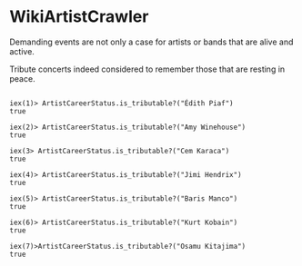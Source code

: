 # WikiArtistCrawler

Demanding events are not only a case for artists or bands that are alive and active. 

Tribute concerts indeed considered to remember those that are resting in peace.

```

iex(1)> ArtistCareerStatus.is_tributable?("Édith Piaf")
true

iex(2)> ArtistCareerStatus.is_tributable?("Amy Winehouse")
true

iex(3> ArtistCareerStatus.is_tributable?("Cem Karaca")
true

iex(4)> ArtistCareerStatus.is_tributable?("Jimi Hendrix")
true

iex(5)> ArtistCareerStatus.is_tributable?("Baris Manco")
true

iex(6)> ArtistCareerStatus.is_tributable?("Kurt Kobain")
true

iex(7)>ArtistCareerStatus.is_tributable?("Osamu Kitajima")
true 
```
